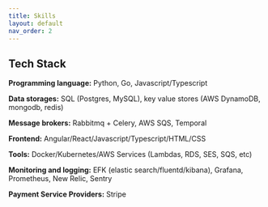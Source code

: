```yaml
---
title: Skills
layout: default
nav_order: 2
---
```


## Tech Stack
**Programming language:** Python, Go, Javascript/Typescript

**Data storages:** SQL (Postgres, MySQL), key value stores (AWS DynamoDB, mongodb, redis)

**Message brokers:** Rabbitmq + Celery, AWS SQS, Temporal

**Frontend:** Angular/React/Javascript/Typescript/HTML/CSS

**Tools:** Docker/Kubernetes/AWS Services (Lambdas, RDS, SES, SQS, etc)

**Monitoring and logging:** EFK (elastic search/fluentd/kibana), Grafana, Prometheus, New Relic, Sentry

**Payment Service Providers:** Stripe
